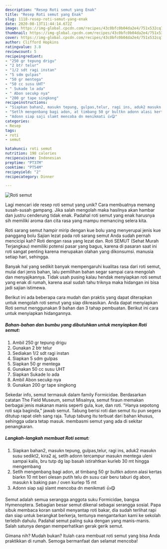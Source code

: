 ```yaml
---
description: "Resep Roti semut yang Enak"
title: "Resep Roti semut yang Enak"
slug: 1118-resep-roti-semut-yang-enak
date: 2020-08-13T11:44:14.672Z
image: https://img-global.cpcdn.com/recipes/43c0bfc0b04da2e4/751x532cq70/roti-semut-foto-resep-utama.jpg
thumbnail: https://img-global.cpcdn.com/recipes/43c0bfc0b04da2e4/751x532cq70/roti-semut-foto-resep-utama.jpg
cover: https://img-global.cpcdn.com/recipes/43c0bfc0b04da2e4/751x532cq70/roti-semut-foto-resep-utama.jpg
author: Clifford Hopkins
ratingvalue: 3.8
reviewcount: 5
recipeingredient:
- "250 gr tepung drigu"
- "2 btr telur"
- "1/2 sdt ragi instan"
- "5 sdm gulpas"
- "50 gr mentega"
- "50 cc susu UHT"
- " Sukade lo ada"
- " Abon secukp nya"
- "200 gr tape singkong"
recipeinstructions:
- "Siapkan bahan2, masukn tepung, gulpas,telur, ragi ins, aduk2 masukn susu sedikt2, kira2 aj, setlh adonn tercampur masukn mentega uleni sampai kalis, bru tutp dg lap basah istirahtkan kurleb 30 mt hingga mengembang"
- "Setlh mengenbang bagi adon, at timbang 50 gr bultkn adonn alasi kertas biarkn 10 mt beri olesan putih telu dn susu cair beru taburi dg abon, masukn k baking pan / oven kurlep 15 mt"
- "Adonn siap saji slamt mencoba dn menikmati 👍😋"
categories:
- Resep
tags:
- roti
- semut

katakunci: roti semut 
nutrition: 198 calories
recipecuisine: Indonesian
preptime: "PT37M"
cooktime: "PT54M"
recipeyield: "2"
recipecategory: Dinner

---
```



![Roti semut](https://img-global.cpcdn.com/recipes/43c0bfc0b04da2e4/751x532cq70/roti-semut-foto-resep-utama.jpg)

Lagi mencari ide resep roti semut yang unik? Cara membuatnya memang susah-susah gampang. Jika salah mengolah maka hasilnya akan hambar dan justru cenderung tidak enak. Padahal roti semut yang enak harusnya sih memiliki aroma dan cita rasa yang mampu memancing selera kita.

Roti sarang semut hampir mirip dengan kue bolu yang menyerupai jenis kue panggang bolu Sajian lezat pada roti sarang semut Anda sudah pernah mencicipi kah? Roti dengan rasa yang lezat dan. Roti SEMUT (Sehat Murah Terjangkau) memiliki potensi pasar yang bagus, karena di pasaran saat ini roti sangat penting karena merupakan olahan yang dikonsumsi. manusia setiap hari, sehingga.

Banyak hal yang sedikit banyak mempengaruhi kualitas rasa dari roti semut, mulai dari jenis bahan, lalu pemilihan bahan segar sampai cara mengolah dan menyajikannya. Tidak usah pusing kalau hendak menyiapkan roti semut yang enak di rumah, karena asal sudah tahu triknya maka hidangan ini bisa jadi sajian istimewa.


Berikut ini ada beberapa cara mudah dan praktis yang dapat diterapkan untuk mengolah roti semut yang siap dikreasikan. Anda dapat menyiapkan Roti semut menggunakan 9 bahan dan 3 tahap pembuatan. Berikut ini cara untuk menyiapkan hidangannya.

<!--inarticleads1-->

##### Bahan-bahan dan bumbu yang dibutuhkan untuk menyiapkan Roti semut:

1. Ambil 250 gr tepung drigu
1. Gunakan 2 btr telur
1. Sediakan 1/2 sdt ragi instan
1. Siapkan 5 sdm gulpas
1. Siapkan 50 gr mentega
1. Gunakan 50 cc susu UHT
1. Siapkan  Sukade lo ada
1. Ambil  Abon secukp nya
1. Gunakan 200 gr tape singkong


Sekedar info, semut termasuk dalam family Formicidae. Berdasarkan catatan The Field Museum, semut Misalnya, semut firaun memakan berbagai jenis makanan manis seperti gula, kue, dan roti. &#34;Hanya sepotong roti saja baginda,&#34; jawab semut. Tabung berisi roti dan semut itu pun segera ditutup rapat oleh sang raja. Tutup tabung itu terbuat dari bahan khusus, sehingga udara tetap masuk. membasmi semut yang ada di sekitar penangkaran. 

<!--inarticleads2-->

##### Langkah-langkah membuat Roti semut:

1. Siapkan bahan2, masukn tepung, gulpas,telur, ragi ins, aduk2 masukn susu sedikt2, kira2 aj, setlh adonn tercampur masukn mentega uleni sampai kalis, bru tutp dg lap basah istirahtkan kurleb 30 mt hingga mengembang
1. Setlh mengenbang bagi adon, at timbang 50 gr bultkn adonn alasi kertas biarkn 10 mt beri olesan putih telu dn susu cair beru taburi dg abon, masukn k baking pan / oven kurlep 15 mt
1. Adonn siap saji slamt mencoba dn menikmati 👍😋


Semut adalah semua serangga anggota suku Formicidae, bangsa Hymenoptera. Sebagian besar semut dikenal sebagai serangga sosial. Papa sibuk membaca koran sambil menyantap roti bakar, dia sudah terlihat rapi dan siap untuk berangkat berkerja, tentunya mengantarkan kami ke sekolah terlebih dahulu. Padahal semut paling suka dengan yang manis-manis. Salah satunya dengan memperhatikan gerak gerik semut. 

Gimana nih? Mudah bukan? Itulah cara membuat roti semut yang bisa Anda praktikkan di rumah. Semoga bermanfaat dan selamat mencoba!
